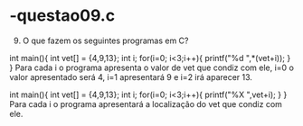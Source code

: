 # -questao09.c
9.	O que fazem os seguintes programas em C? 

int main(){
   int vet[] = {4,9,13};
   int i;
   for(i=0; i<3;i++){
   printf("%d ",*(vet+i));
   }
 }
Para cada i o programa apresenta o valor de vet que condiz com ele, i=0 o valor apresentado será 4, i=1 apresentará 9 e i=2 irá aparecer 13.

int main(){
   int vet[] = {4,9,13};
   int i;
   for(i=0; i<3;i++){
   printf("%X ",vet+i); 
   }
 }
Para cada i o programa apresentará a localização do vet que condiz com ele.
